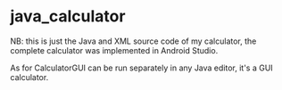 # java_calculator
NB: this is just the Java and XML source code of my calculator, the complete calculator was implemented in Android Studio.

As for CalculatorGUI can be run separately in any Java editor, it's a GUI calculator.
